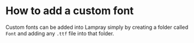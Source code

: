 # How to add a custom font
Custom fonts can be added into Lampray simply by creating a folder called `Font` and adding any `.ttf` file into that folder.

